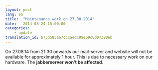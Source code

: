 ```yaml
---
layout: post
lang: en
title:  "Maintenance work on 27.08.2014"
date:   2014-08-24 15:00:00
categories:
    - update
translation_id: b73d585a67cccaedc99e59c6d07390eb
---
```


On 27.08.14 from 21:30 onwards our mail-server and website will not be available for approximately 1 hour. This is due to necessary work on our hardware. The **jabberserver won't be affected**.
